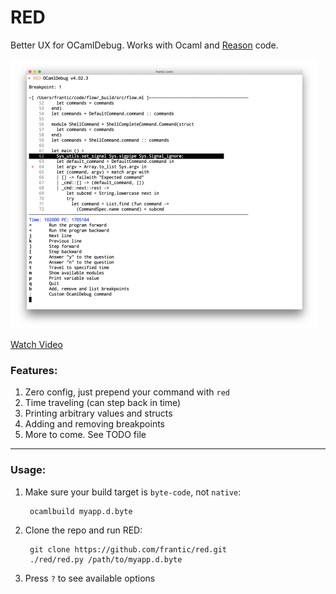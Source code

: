 # RED

Better UX for OCamlDebug. Works with Ocaml and [Reason](https://facebook.github.io/reason/) code.

<img src=".github/screenshot.png" width="491" height="431">

<a href="https://www.youtube.com/watch?v=2DiZ1fbtdnE">Watch Video</a>

### Features:

1. Zero config, just prepend your command with `red`
2. Time traveling (can step back in time)
3. Printing arbitrary values and structs
4. Adding and removing breakpoints
5. More to come. See TODO file

<hr>

### Usage:

1. Make sure your build target is `byte-code`, not `native`:

        ocamlbuild myapp.d.byte

2. Clone the repo and run RED:

        git clone https://github.com/frantic/red.git
        ./red/red.py /path/to/myapp.d.byte

3. Press `?` to see available options
